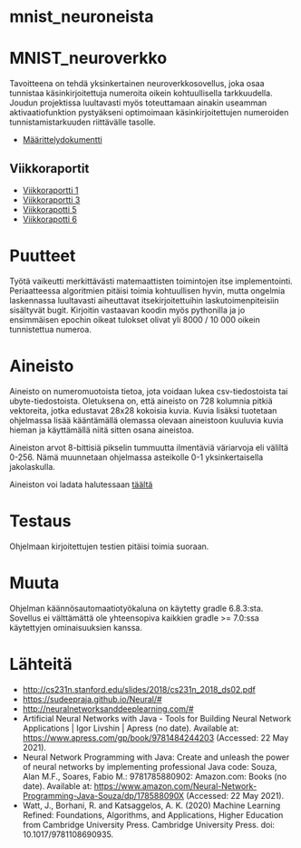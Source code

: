# mnist_neuroneista

# MNIST_neuroverkko

Tavoitteena on tehdä yksinkertainen neuroverkkosovellus, joka osaa tunnistaa käsinkirjoitettuja numeroita oikein kohtuullisella tarkkuudella. Joudun projektissa luultavasti myös toteuttamaan ainakin useamman aktivaatiofunktion pystyäkseni optimoimaan käsinkirjoitettujen numeroiden tunnistamistarkuuden riittävälle tasolle.

* [Määrittelydokumentti](docs/maarittely.md)

## Viikkoraportit

* [Viikkoraportti 1](docs/viikkoraportti1.md)
* [Viikkoraportti 3](docs/viikkoraportti3.md)
* [Viikkorapotti 5](docs/viikkoraportti5.md)
* [Viikkorapotti 6](docs/viikkoraportti6.md)

# Puutteet

Työtä vaikeutti merkittävästi matemaattisten toimintojen itse implementointi. Periaatteessa algoritmien pitäisi toimia kohtuullisen hyvin, mutta ongelmia laskennassa luultavasti aiheuttavat itsekirjoitettuihin laskutoimenpiteisiin sisältyvät bugit. Kirjoitin vastaavan koodin myös pythonilla ja jo ensimmäisen epochin oikeat tulokset olivat yli 8000 / 10 000 oikein tunnistettua numeroa.

# Aineisto

Aineisto on numeromuotoista tietoa, jota voidaan lukea csv-tiedostoista tai ubyte-tiedostoista. Oletuksena on, että aineisto on 728 kolumnia pitkiä vektoreita, jotka edustavat 28x28 kokoisia kuvia. Kuvia lisäksi tuotetaan ohjelmassa lisää kääntämällä olemassa olevaan aineistoon kuuluvia kuvia hieman ja käyttämällä niitä sitten osana aineistoa.

Aineiston arvot 8-bittisiä pikselin tummuutta ilmentäviä väriarvoja eli väliltä 0-256. Nämä muunnetaan ohjelmassa asteikolle 0-1 yksinkertaisella jakolaskulla.

Aineiston voi ladata halutessaan [täältä](https://drive.google.com/drive/folders/1U4YwO4NG5DNXB3XwviydyWr1H8AIl4A4?usp=sharing)

# Testaus

Ohjelmaan kirjoitettujen testien pitäisi toimia suoraan.

# Muuta

Ohjelman käännösautomaatiotyökaluna on käytetty gradle 6.8.3:sta. Sovellus ei välttämättä ole yhteensopiva kaikkien gradle >= 7.0:ssa käytettyjen ominaisuuksien kanssa.

# Lähteitä

* http://cs231n.stanford.edu/slides/2018/cs231n_2018_ds02.pdf
* https://sudeepraja.github.io/Neural/#
* http://neuralnetworksanddeeplearning.com/#
* Artificial Neural Networks with Java - Tools for Building Neural Network Applications | Igor Livshin | Apress (no date). Available at: https://www.apress.com/gp/book/9781484244203 (Accessed: 22 May 2021).
* Neural Network Programming with Java: Create and unleash the power of neural networks by implementing professional Java code: Souza, Alan M.F., Soares, Fabio M.: 9781785880902: Amazon.com: Books (no date). Available at: https://www.amazon.com/Neural-Network-Programming-Java-Souza/dp/178588090X (Accessed: 22 May 2021).
* Watt, J., Borhani, R. and Katsaggelos, A. K. (2020) Machine Learning Refined: Foundations, Algorithms, and Applications, Higher Education from Cambridge University Press. Cambridge University Press. doi: 10.1017/9781108690935.

